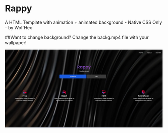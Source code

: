 # Rappy
A HTML Template with animation + animated background - Native CSS Only - by WolfHex

##Want to change background?
Change the backg.mp4 file with your wallpaper!

<img src="prev.png">
